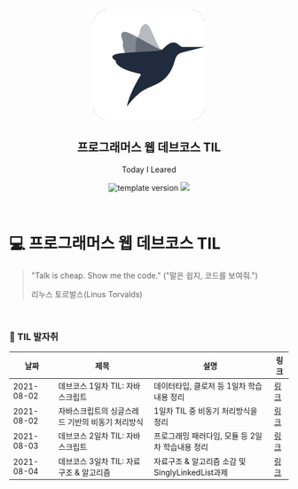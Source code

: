 <br/>
<p align="middle" >
  <img width="200px;" src="./src/images/prgms-logo.png"/>
</p>
<h2 align="middle">프로그래머스 웹 데브코스 TIL</h2>
<p align="middle">Today I Leared</p>
<p align="middle">
  <img src="https://img.shields.io/badge/version-1.0.0-blue?style=flat-square" alt="template version"/>
  <img src="https://img.shields.io/badge/language-md-md.svg?style=flat-square"/>
</p>

<p align="middle">
  <!-- <a href="#">☕ 블로그 링크</a> -->  
</p>

<br/>

# 💻 프로그래머스 웹 데브코스 TIL

> "Talk is cheap. Show me the code."
> ("말은 쉽지, 코드를 보여줘.")
>
> 리누스 토르발스(Linus Torvalds)

<br/>

### 📝 TIL 발자취

|날짜|제목|설명|링크|
|---|---|---|---|
|2021-08-02|데브코스 1일차 TIL: 자바스크립트|데이터타입, 클로저 등 1일차 학습내용 정리|[링크](https://velog.io/@te-ing/%EB%8D%B0%EB%B8%8C%EC%BD%94%EC%8A%A4-1%EC%9D%BC%EC%B0%A8-TIL-%EC%9E%90%EB%B0%94%EC%8A%A4%ED%81%AC%EB%A6%BD%ED%8A%B8)|
|2021-08-02|자바스크립트의 싱글스레드 기반의 비동기 처리방식|1일차 TIL 중 비동기 처리방식을 정리 |[링크](https://velog.io/@te-ing/What-the-heck-is-the-event-loop-anyway)|
|2021-08-03|데브코스 2일차 TIL: 자바스크립트|프로그래밍 패러다임, 모듈 등 2일차 학습내용 정리|[링크](https://velog.io/@te-ing/%EB%8D%B0%EB%B8%8C%EC%BD%94%EC%8A%A4-2%EC%9D%BC%EC%B0%A8-TIL-%EC%9E%90%EB%B0%94%EC%8A%A4%ED%81%AC%EB%A6%BD%ED%8A%B8)|
|2021-08-04|데브코스 3일차 TIL: 자료구조 & 알고리즘|자료구조 & 알고리즘 소감 및 SinglyLinkedList과제|[링크](https://velog.io/@te-ing/%EB%8D%B0%EB%B8%8C%EC%BD%94%EC%8A%A4-3%EC%9D%BC%EC%B0%A8-TIL-%EC%9E%90%EB%A3%8C%EA%B5%AC%EC%A1%B0-%EC%95%8C%EA%B3%A0%EB%A6%AC%EC%A6%98)|
```
